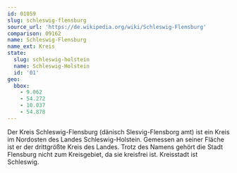 ```yaml
---
id: 01059
slug: schleswig-flensburg
source_url: 'https://de.wikipedia.org/wiki/Schleswig-Flensburg'
comparison: 09162
name: Schleswig-Flensburg
name_ext: Kreis
state:
  slug: schleswig-holstein
  name: Schleswig-Holstein
  id: '01'
geo:
  bbox:
    - 9.062
    - 54.272
    - 10.037
    - 54.878
---
```


Der Kreis Schleswig-Flensburg (dänisch Slesvig-Flensborg amt) ist ein Kreis im Nordosten des Landes Schleswig-Holstein. Gemessen an seiner Fläche ist er der drittgrößte Kreis des Landes. Trotz des Namens gehört die Stadt Flensburg nicht zum Kreisgebiet, da sie kreisfrei ist. Kreisstadt ist Schleswig.
